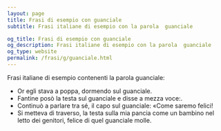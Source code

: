 ```yaml
---
layout: page
title: Frasi di esempio con guanciale 
subtitle: Frasi italiane di esempio con la parola  guanciale

og_title: Frasi di esempio con guanciale 
og_description: Frasi italiane di esempio con la parola  guanciale
og_type: website
permalink: /frasi/g/guanciale.html
---
```


Frasi italiane di esempio contenenti la parola guanciale:


- Or egli stava a poppa, dormendo sul guanciale.
- Fantine posò la testa sul guanciale e disse a mezza voce:.
- Continuò a parlare tra sé, il capo sul guanciale: «Come saremo felici!
- Si metteva di traverso, la testa sulla mia pancia come un bambino nel letto dei genitori, felice di quel guanciale molle.
